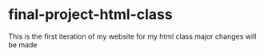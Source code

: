 # final-project-html-class
This is the first iteration of my website for my html class major changes will be made
